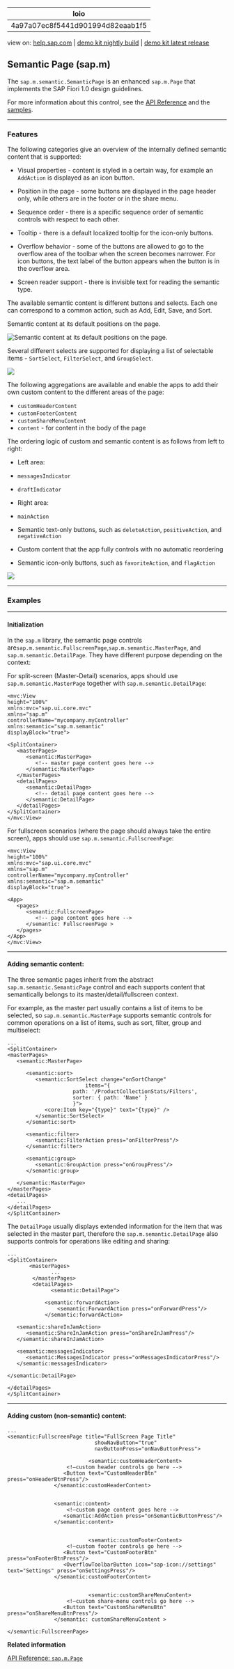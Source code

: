 | loio |
| -----|
| 4a97a07ec8f5441d901994d82eaab1f5 |

<div id="loio">

view on: [help.sap.com](https://help.sap.com/viewer/DRAFT/3237636b137e43519a20ad5513c49ccb/latest/en-US/4a97a07ec8f5441d901994d82eaab1f5.html) | [demo kit nightly build](https://openui5nightly.hana.ondemand.com/#/topic/4a97a07ec8f5441d901994d82eaab1f5) | [demo kit latest release](https://openui5.hana.ondemand.com/#/topic/4a97a07ec8f5441d901994d82eaab1f5)</div>
<!-- loio4a97a07ec8f5441d901994d82eaab1f5 -->

## Semantic Page \(sap.m\)

The `sap.m.semantic.SemanticPage` is an enhanced `sap.m.Page` that implements the SAP Fiori 1.0 design guidelines.

For more information about this control, see the [API Reference](https://openui5.hana.ondemand.com/#docs/api/symbols/sap.m.semantic.SemanticPage.html) and the [samples](https://openui5.hana.ondemand.com/explored.html#/entity/sap.m.semantic.SemanticPage/samples).

***

<a name="loio4a97a07ec8f5441d901994d82eaab1f5__section_egg_t4d_zz"/>

### Features

The following categories give an overview of the internally defined semantic content that is supported:

-   Visual properties - content is styled in a certain way, for example an `AddAction` is displayed as an icon button.

-   Position in the page - some buttons are displayed in the page header only, while others are in the footer or in the share menu.

-   Sequence order - there is a specific sequence order of semantic controls with respect to each other.

-   Tooltip - there is a default localized tooltip for the icon-only buttons.

-   Overflow behavior - some of the buttons are allowed to go to the overflow area of the toolbar when the screen becomes narrower. For icon buttons, the text label of the button appears when the button is in the overflow area.

-   Screen reader support - there is invisible text for reading the semantic type.


The available semantic content is different buttons and selects. Each one can correspond to a common action, such as Add, Edit, Save, and Sort.

  
  
Semantic content at its default positions on the page.<a name="loio4a97a07ec8f5441d901994d82eaab1f5__fig_dgh_yl2_zz"/>

 ![](loio1632fd57dfe14bdc8ea00fe41e497153_HiRes.png "Semantic content at its default positions on the page.") 

Several different selects are supported for displaying a list of selectable items - `SortSelect`, `FilterSelect`, and `GroupSelect`.

![](loiod37b29b1effe43438b294163ec0802ff_HiRes.png)

The following aggregations are available and enable the apps to add their own custom content to the different areas of the page:

-   `customHeaderContent`
-   `customFooterContent`
-   `customShareMenuContent`
-   `content` - for content in the body of the page

The ordering logic of custom and semantic content is as follows from left to right:

-   Left area:

-   `messagesIndicator`

-   `draftIndicator`

-   Right area:

-   `mainAction`

-   Semantic text-only buttons, such as `deleteAction`, `positiveAction`, and `negativeAction`

-   Custom content that the app fully controls with no automatic reordering

-   Semantic icon-only buttons, such as `favoriteAction`, and `flagAction`


![](loio4c04af6e10994ad1bce73d02630fe957_HiRes.png)

***

<a name="loio4a97a07ec8f5441d901994d82eaab1f5__section_gfg_hqd_zz"/>

### Examples

***

#### Initialization

In the `sap.m` library, the semantic page controls are`sap.m.semantic.FullscreenPage`,`sap.m.semantic.MasterPage`, and `sap.m.semantic.DetailPage`. They have different purpose depending on the context:

For split-screen \(Master-Detail\) scenarios, apps should use `sap.m.semantic.MasterPage` together with `sap.m.semantic.DetailPage`:

```lang-xml
<mvc:View
height="100%"
xmlns:mvc="sap.ui.core.mvc"
xmlns="sap.m"
controllerName="mycompany.myController"
xmlns:semantic="sap.m.semantic"
displayBlock="true">

<SplitContainer>
   <masterPages>
      <semantic:MasterPage>
         <!-- master page content goes here -->
      </semantic:MasterPage>
   </masterPages>
   <detailPages>
      <semantic:DetailPage>
         <!-- detail page content goes here -->
      </semantic:DetailPage>
   </detailPages>
</SplitContainer>
</mvc:View>
```

For fullscreen scenarios \(where the page should always take the entire screen\), apps should use `sap.m.semantic.FullscreenPage`:

```lang-xml
<mvc:View
height="100%"
xmlns:mvc="sap.ui.core.mvc"
xmlns="sap.m"
controllerName="mycompany.myController"
xmlns:semantic="sap.m.semantic"
displayBlock="true">

<App>
   <pages>
      <semantic:FullscreenPage>
         <!-- page content goes here -->
      </semantic: FullscreenPage >
   </pages>
</App>
</mvc:View>
```

***

#### Adding semantic content:

The three semantic pages inherit from the abstract `sap.m.semantic.SemanticPage` control and each supports content that semantically belongs to its master/detail/fullscreen context.

For example, as the master part usually contains a list of items to be selected, so `sap.m.semantic.MasterPage` supports semantic controls for common operations on a list of items, such as sort, filter, group and multiselect:

```lang-xml
...
<SplitContainer>
<masterPages>
   <semantic:MasterPage>

      <semantic:sort>
         <semantic:SortSelect change="onSortChange"
                         items="{
                     path: '/ProductCollectionStats/Filters',
                     sorter: { path: 'Name' }
                     }">
            <core:Item key="{type}" text="{type}" />
         </semantic:SortSelect>
      </semantic:sort>

      <semantic:filter>
         <semantic:FilterAction press="onFilterPress"/>
      </semantic:filter>

      <semantic:group>
         <semantic:GroupAction press="onGroupPress"/>
      </semantic:group>

   </semantic:MasterPage>
</masterPages>
<detailPages>
   ...
</detailPages>
</SplitContainer>
```

The `DetailPage` usually displays extended information for the item that was selected in the master part, therefore the `sap.m.semantic.DetailPage` also supports controls for operations like editing and sharing:

```lang-xml
...
<SplitContainer>
       <masterPages>
              ...
        </masterPages>
        <detailPages>
              <semantic:DetailPage">

            <semantic:forwardAction>
                <semantic:ForwardAction press="onForwardPress"/>
            </semantic:forwardAction>

   <semantic:shareInJamAction>
      <semantic:ShareInJamAction press="onShareInJamPress"/>
   </semantic:shareInJamAction>

   <semantic:messagesIndicator>
      <semantic:MessagesIndicator press="onMessagesIndicatorPress"/>
   </semantic:messagesIndicator>

</semantic:DetailPage>

</detailPages>
</SplitContainer>
```

***

#### Adding custom \(non-semantic\) content:

```lang-xml
...
<semantic:FullscreenPage title="FullScreen Page Title"
                            showNavButton="true"
                            navButtonPress="onNavButtonPress">

                          <semantic:customHeaderContent>
                   <!—custom header controls go here -->
                  <Button text="CustomHeaderBtn" press="onHeaderBtnPress"/>
               </semantic:customHeaderContent>


               <semantic:content>
                   <!—custom page content goes here -->
                  <semantic:AddAction press="onSemanticButtonPress"/>
               </semantic:content>


                          <semantic:customFooterContent>
                   <!—custom footer controls go here -->
                  <Button text="CustomFooterBtn" press="onFooterBtnPress"/>
                  <OverflowToolbarButton icon="sap-icon://settings" text="Settings" press="onSettingsPress"/>
               </semantic:customFooterContent>


                          <semantic:customShareMenuContent>
                   <!—custom share-menu controls go here -->
                  <Button text="CustomShareMenuBtn" press="onShareMenuBtnPress"/>
               </semantic: customShareMenuContent >

</semantic:FullscreenPage>
```

**Related information**  


[API Reference: `sap.m.Page`](https://openui5.hana.ondemand.com/#docs/api/symbols/sap.m.Page.html)

